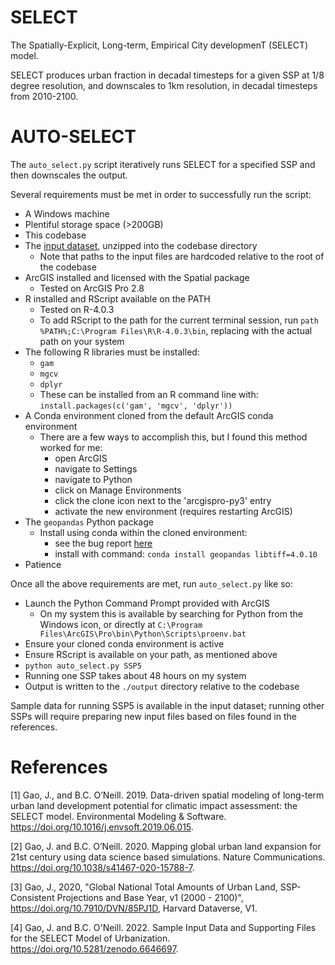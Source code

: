 # SELECT

The Spatially-Explicit, Long-term, Empirical City developmenT (SELECT) model.

SELECT produces urban fraction in decadal timesteps for a given SSP at 1/8 degree
resolution, and downscales to 1km resolution, in decadal timesteps from 2010-2100.

# AUTO-SELECT

The `auto_select.py` script iteratively runs SELECT for a specified SSP and then downscales the output.

Several requirements must be met in order to successfully run the script:
* A Windows machine
* Plentiful storage space (>200GB)
* This codebase
* The [input dataset](https://doi.org/10.5281/zenodo.6646697), unzipped into the codebase directory
  * Note that paths to the input files are hardcoded relative to the root of the codebase
* ArcGIS installed and licensed with the Spatial package
  * Tested on ArcGIS Pro 2.8
* R installed and RScript available on the PATH
  * Tested on R-4.0.3
  * To add RScript to the path for the current terminal session, run `path %PATH%;C:\Program Files\R\R-4.0.3\bin`, replacing with the actual path on your system
* The following R libraries must be installed:
  * `gam`
  * `mgcv`
  * `dplyr`
  * These can be installed from an R command line with: `install.packages(c('gam', 'mgcv', 'dplyr'))`
* A Conda environment cloned from the default ArcGIS conda environment
  * There are a few ways to accomplish this, but I found this method worked for me:
    * open ArcGIS
    * navigate to Settings
    * navigate to Python
    * click on Manage Environments
    * click the clone icon next to the 'arcgispro-py3' entry
    * activate the new environment (requires restarting ArcGIS)
* The `geopandas` Python package
  * Install using conda within the cloned environment:
    * see the bug report [here](https://stackoverflow.com/questions/69523996/arcpy-scripts-keep-giving-an-error-typeerror-expected-string-or-bytes-like-obj)
    * install with command: `conda install geopandas libtiff=4.0.10`
* Patience

Once all the above requirements are met, run `auto_select.py` like so:
* Launch the Python Command Prompt provided with ArcGIS
  * On my system this is available by searching for Python from the Windows icon, or directly at `C:\Program Files\ArcGIS\Pro\bin\Python\Scripts\proenv.bat`
* Ensure your cloned conda environment is active
* Ensure RScript is available on your path, as mentioned above
* `python auto_select.py SSP5`
* Running one SSP takes about 48 hours on my system
* Output is written to the `./output` directory relative to the codebase

Sample data for running SSP5 is available in the input dataset; running other SSPs will require preparing new input files based on files found in the references.


# References

[1] Gao, J., and B.C. O’Neill. 2019. Data-driven spatial modeling of long-term urban land development potential for climatic impact assessment: the SELECT model. Environmental Modeling & Software. https://doi.org/10.1016/j.envsoft.2019.06.015.

[2] Gao, J. and B.C. O’Neill. 2020. Mapping global urban land expansion for 21st century using data science based simulations. Nature Communications. https://doi.org/10.1038/s41467-020-15788-7.

[3] Gao, J., 2020, "Global National Total Amounts of Urban Land, SSP-Consistent Projections and Base Year, v1 (2000 - 2100)", https://doi.org/10.7910/DVN/85PJ1D, Harvard Dataverse, V1.

[4] Gao, J. and B.C. O'Neill. 2022. Sample Input Data and Supporting Files for the SELECT Model of Urbanization. https://doi.org/10.5281/zenodo.6646697.
